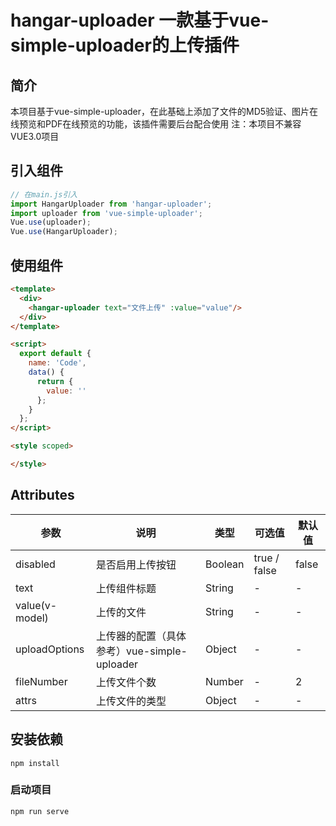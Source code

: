 # hangar-uploader 一款基于vue-simple-uploader的上传插件

## 简介
本项目基于vue-simple-uploader，在此基础上添加了文件的MD5验证、图片在线预览和PDF在线预览的功能，该插件需要后台配合使用
注：本项目不兼容VUE3.0项目

## 引入组件

``` javascript
// 在main.js引入
import HangarUploader from 'hangar-uploader';
import uploader from 'vue-simple-uploader';
Vue.use(uploader);
Vue.use(HangarUploader);
```

## 使用组件

```html
<template>
  <div>
    <hangar-uploader text="文件上传" :value="value"/>
  </div>
</template>

<script>
  export default {
    name: 'Code',
    data() {
      return {
        value: ''
      };
    }
  };
</script>

<style scoped>

</style>

```

## Attributes

| 参数 | 说明 | 类型 | 可选值 | 默认值 |
| ---- | ---- | ---- | ---- | ---- |
| disabled | 是否启用上传按钮 | Boolean | true / false | false |
| text | 上传组件标题 | String | - | - |
| value(v-model) | 上传的文件 | String | - | - |
| uploadOptions | 上传器的配置（具体参考）vue-simple-uploader | Object | - | - |
| fileNumber | 上传文件个数 | Number | - | 2 |
| attrs | 上传文件的类型 | Object | - | - |

## 安装依赖
```
npm install
```

### 启动项目
```
npm run serve
```
